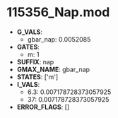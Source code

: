 # 115356_Nap.mod

- **G_VALS**:
  - gbar_nap: 0.0052085
- **GATES**:
  - m: 1
- **SUFFIX**: nap
- **GMAX_NAME**: gbar_nap
- **STATES**: ['m']
- **I_VALS**:
  - 6.3: 0.007178728373057925
  - 37: 0.007178728373057925
- **ERROR_FLAGS**: []
